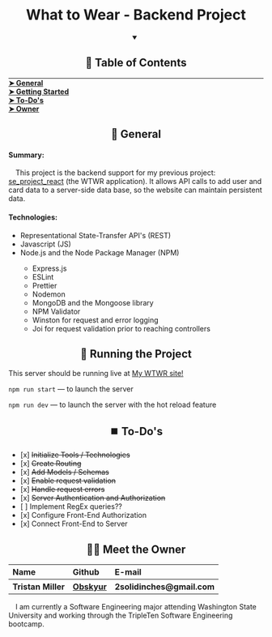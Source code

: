 <div align="center"><h1 align="center"> What to Wear - Backend Project </h1></div>

<!-- Table of Contents -->
<details open="open">
<summary align="center"><h2 id="table-of-contents"> 📖 Table of Contents </h2></summary>
<hr style="margin:0">
<a href="#general"><strong> ➤ General </strong></a><br>
<a href="#start"><strong> ➤ Getting Started </strong></a><br>
<a href="#wip"><strong> ➤ To-Do's </strong></a><br>
<a href="#owner"><strong> ➤ Owner </strong></a>
</details>


<!-- General -->
<div align="center"><h2 id="general">
📃 General
</h2></div>
<p align="justified">
<h4>Summary:</h4>
&emsp;This project is the backend support for my previous project: <a href="https://github.com/Obskyur/se_project_react">se_project_react</a> (the WTWR application). It allows API calls to add user and card data to a server-side data base, so the website can maintain persistent data.
<h4>Technologies:</h4>
<ul>
<li> Representational State-Transfer API's (REST) </li>
<li> Javascript (JS) </li>
<li> Node.js and the Node Package Manager (NPM) </li>
  <ul>
    <li> Express.js </li>
    <li> ESLint </li>
    <li> Prettier </li>
    <li> Nodemon </li>
    <li> MongoDB and the Mongoose library </li>
    <li> NPM Validator </li>
    <li> Winston for request and error logging </li>
    <li> Joi for request validation prior to reaching controllers </li>
  </ul>
</ul>
</p>

<!-- Getting Started -->
<div align="center"><h2 id="start">
💨 Running the Project
</h2></div>

This server should be running live at <a href="https://www.wtwr.projectdev.net">My WTWR site!</a>

`npm run start` — to launch the server

`npm run dev` — to launch the server with the hot reload feature

<!-- To-Do's -->
<div align="center"><h2 id="wip"> ⏹️ To-Do's </h2></div>
<ul>
<li> [x] <s>Initialize Tools / Technologies</s> </li>
<li> [x] <s>Create Routing</s></li>
<li> [x] <s>Add Models / Schemas</s></li>
<li> [x] <s>Enable request validation</s></li>
<li> [x] <s>Handle request errors</s></li>
<li> [x] <s>Server Authentication and Authorization</s> </li>
<li> [ ] Implement RegEx queries?? </li>
<li> [x] Configure Front-End Authorization </li>
<li> [x] Connect Front-End to Server </li>
</ul>


<!-- Owner Info -->
<div align="center"><h2 id="owner"> 🧑‍🎓 Meet the Owner </h2></div>
<table> 
  <tr align="left">
    <th><b> Name </b></th>
    <th><b> Github </b></th>
    <th><b> E-mail </b></th>
  </tr>
  <tr align="left">
    <th> Tristan Miller </th>
    <th><a href="https://github.com/Obskyur"> Obskyur </a></th>
    <th> 2solidinches@gmail.com </th>
  </tr>
</table>
<p>
&emsp;I am currently a Software Engineering major attending Washington State University and working through the TripleTen Software Engineering bootcamp.
</p>
